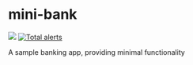 # mini-bank

![](https://github.com/karim-elngr/mini-bank/workflows/CI/badge.svg) 
[![Total alerts](https://img.shields.io/lgtm/alerts/g/karim-elngr/mini-bank.svg?logo=lgtm&logoWidth=18)](https://lgtm.com/projects/g/karim-elngr/mini-bank/alerts/)

A sample banking app, providing minimal functionality

